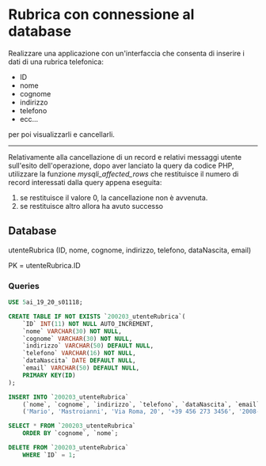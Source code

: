 # Rubrica con connessione al database

Realizzare una applicazione con un'interfaccia che consenta di inserire i dati di una rubrica telefonica:
- ID
- nome
- cognome
- indirizzo
- telefono
- ecc...

per poi visualizzarli e cancellarli.

---

Relativamente alla cancellazione di un record e relativi messaggi utente sull'esito dell'operazione, dopo aver lanciato la query da codice PHP, utilizzare la funzione _mysqli_affected_rows_ che restituisce il numero di record interessati dalla query appena eseguita:
1. se restituisce il valore 0, la cancellazione non è avvenuta.
1. se restituisce altro allora ha avuto successo


## Database

utenteRubrica (ID, nome, cognome, indirizzo, telefono, dataNascita, email)

PK = utenteRubrica.ID


### Queries

```sql
USE 5ai_19_20_s01118;

CREATE TABLE IF NOT EXISTS `200203_utenteRubrica`(
    `ID` INT(11) NOT NULL AUTO_INCREMENT,
	`nome` VARCHAR(30) NOT NULL,
	`cognome` VARCHAR(30) NOT NULL,
	`indirizzo` VARCHAR(50) DEFAULT NULL,
    `telefono` VARCHAR(16) NOT NULL,
    `dataNascita` DATE DEFAULT NULL,
    `email` VARCHAR(50) DEFAULT NULL,
    PRIMARY KEY(ID)
);

INSERT INTO `200203_utenteRubrica`
    (`nome`, `cognome`, `indirizzo`, `telefono`, `dataNascita`, `email`) VALUES
    ('Mario', 'Mastroianni', 'Via Roma, 20', '+39 456 273 3456', '2008-11-11', 'email@email.com');

SELECT * FROM `200203_utenteRubrica`
    ORDER BY `cognome`, `nome`;

DELETE FROM `200203_utenteRubrica`
    WHERE `ID` = 1;
```
